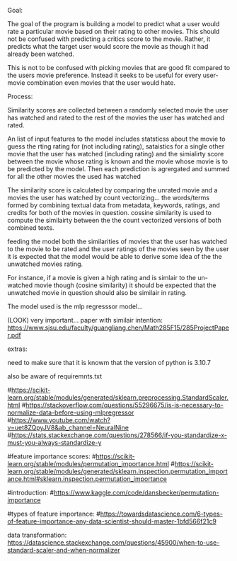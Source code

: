 Goal:

The goal of the program is building a model to predict what a user would rate a particular movie based on their rating to other movies. 
This should not be confused with predicting a critics score to the movie.
Rather, it predicts what the target user would score the movie as though it had already been watched.

This is not to be confused with picking movies that are good fit compared to the users movie preference. Instead it seeks to be useful for every user-movie combination even movies that the user would hate.



Process: 

Similarity scores are collected between a randomly selected movie the user has watched and rated to the rest of the movies the user has watched and rated. 

An list of input features to the model includes statsticss about the movie to guess the rting rating for (not including rating), sataistics for a single other movie that the user has watched (including rating) and the simialirty score between the movie whose rating is known and the movie whose movie is to be predicted by the model. Then each prediction is agrergated  and summed for all the other movies the used has watched

The similarity score is calculated by comparing the unrated movie and a movies the user has watched by count vectorizing...
the words/terms formed by combining textual data from metadata, keywords, ratings, and credits for both of the movies in question.
cossine similarity is used to compute the similairty between the the count vectorized versions of both combined texts.


feeding the model both the similarities of movies that the user has watched to the movie to be rated and the user ratings of the movies seen by the user it is expected that the model would be able to derive some idea of the the unwatched movies rating. 

For instance, if a movie is given a high rating and is simlair to the un-watched movie though (cosine similarity) it should be expected that the unwatched movie in question should also be similair in rating.

The model used is the mlp regresssor model...
















(LOOK) very important...
paper with similair intention:
https://www.sjsu.edu/faculty/guangliang.chen/Math285F15/285ProjectPaper.pdf





extras:

need to make sure that it is knowm that the version of python is 3.10.7

also be aware of requiremnts.txt

#https://scikit-learn.org/stable/modules/generated/sklearn.preprocessing.StandardScaler.html
#https://stackoverflow.com/questions/55296675/is-is-necessary-to-normalize-data-before-using-mlpregressor
#https://www.youtube.com/watch?v=uet8ZQpyJV8&ab_channel=NeuralNine
#https://stats.stackexchange.com/questions/278566/if-you-standardize-x-must-you-always-standardize-y



#feature importance scores:
#https://scikit-learn.org/stable/modules/permutation_importance.html
#https://scikit-learn.org/stable/modules/generated/sklearn.inspection.permutation_importance.html#sklearn.inspection.permutation_importance

#introduction:
#https://www.kaggle.com/code/dansbecker/permutation-importance

#types of feature importance:
#https://towardsdatascience.com/6-types-of-feature-importance-any-data-scientist-should-master-1bfd566f21c9


data transformation:
https://datascience.stackexchange.com/questions/45900/when-to-use-standard-scaler-and-when-normalizer
